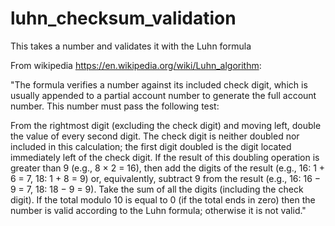 # luhn_checksum_validation
This takes a number  and validates it with the Luhn formula

From wikipedia https://en.wikipedia.org/wiki/Luhn_algorithm:

"The formula verifies a number against its included check digit, which is usually appended to a partial account number to generate the full account number. This number must pass the following test:

From the rightmost digit (excluding the check digit) and moving left, double the value of every second digit. The check digit is neither doubled nor included in this calculation; the first digit doubled is the digit located immediately left of the check digit. If the result of this doubling operation is greater than 9 (e.g., 8 × 2 = 16), then add the digits of the result (e.g., 16: 1 + 6 = 7, 18: 1 + 8 = 9) or, equivalently, subtract 9 from the result (e.g., 16: 16 − 9 = 7, 18: 18 − 9 = 9).
Take the sum of all the digits (including the check digit).
If the total modulo 10 is equal to 0 (if the total ends in zero) then the number is valid according to the Luhn formula; otherwise it is not valid."
